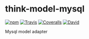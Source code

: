 # think-model-mysql

[![npm](https://img.shields.io/npm/v/think-model-mysql.svg?style=flat-square)]()
[![Travis](https://img.shields.io/travis/thinkjs/think-model-mysql.svg?style=flat-square)]()
[![Coveralls](https://img.shields.io/coveralls/thinkjs/think-model-mysql/master.svg?style=flat-square)]()
[![David](https://img.shields.io/david/thinkjs/think-model-mysql.svg?style=flat-square)]()


Mysql model adapter
